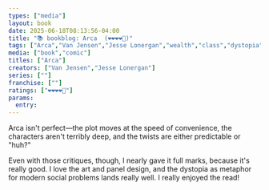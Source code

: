 ```yaml
---
types: ["media"]
layout: book
date: 2025-06-18T08:13:56-04:00
title: "📚 bookblog: Arca  (❤️❤️❤️❤️🖤)"
tags: ["Arca","Van Jensen","Jesse Lonergan","wealth","class","dystopia"]
media: ["book","comic"]
titles: ["Arca"]
creators: ["Van Jensen","Jesse Lonergan"]
series: [""]
franchise: [""]
ratings: ["❤️❤️❤️❤️🖤"]
params:
  entry: 
---
```


Arca isn't perfect—the plot moves at the speed of convenience, the characters aren't terribly deep, and the twists are either predictable or "huh?"

Even with those critiques, though, I nearly gave it full marks, because it's really good. I love the art and panel design, and the dystopia as metaphor for modern social problems lands really well. I really enjoyed the read!